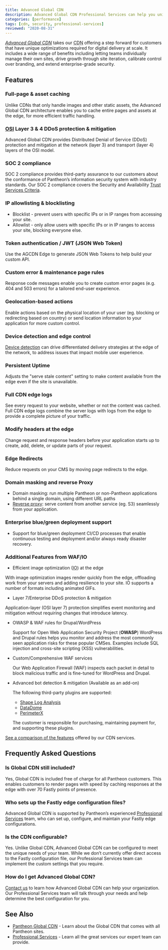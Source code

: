 ```yaml
---
title: Advanced Global CDN
description: Advanced Global CDN Professional Services can help you uniquely optimize our Global CDN
categories: [performance]
tags: [cdn, security, professional-services]
reviewed: "2020-08-31"
---
```


[<dfn id="agcdn">Advanced Global CDN</dfn>](https://pantheon.io/product/advanced-global-cdn) takes our <abbr title="Content delivery network">CDN</abbr> offering a step forward for customers that have unique optimizations required for digital delivery at scale. It includes a wide range of benefits including letting teams individually manage their own sites, drive growth through site iteration, calibrate control over branding, and extend enterprise-grade security.

## Features

### Full-page & asset caching

  Unlike CDNs that only handle images and other static assets, the Advanced Global CDN architecture enables you to cache entire pages and assets at the edge, for more efficient traffic handling.

### [OSI](https://en.wikipedia.org/wiki/OSI_model) Layer 3 & 4 DDoS protection & mitigation

 Advanced Global CDN provides Distributed Denial of Service (DDoS) protection and mitigation at the network (layer 3) and transport (layer 4) layers of the OSI model.

### SOC 2 compliance

 SOC 2<Popover title="SOC" content="System and Organization Controls (SOC) is a suite of audit reports defined by the American Institute of Certified Public Accountants (AICPA)." /> compliance provides third-party assurance to our customers about the conformance of Pantheon’s information security system with industry standards. Our SOC 2 compliance covers the Security and Availability [Trust Services Criteria](https://www.aicpa.org/interestareas/frc/assuranceadvisoryservices/trustdataintegritytaskforce.html).

### IP allowlisting & blocklisting
  - Blocklist - prevent users with specific IPs or in IP ranges from accessing your site.
  - Allowlist - only allow users with specific IPs or in IP ranges to access your site, blocking everyone else.

### Token authentication / JWT (JSON Web Token)

  Use the AGCDN Edge to generate JSON Web Tokens<Popover title="JSON Web Tokens" content="A JSON Web Tokens is an Internet standard for creating compact, encrypted JSON-based access tokens that assert some number of claims, such as 'logged in as admin'." /> to help build your custom API.

### Custom error & maintenance page rules

 Response code messages enable you to create custom error pages (e.g. 404 and 503 errors) for a tailored end-user experience.

### Geolocation-based actions

  Enable actions based on the physical location of your user (eg. blocking or redirecting based on country) or send location information to your application for more custom control.

### Device detection and edge control

 [Device detection](https://docs.fastly.com/en/guides/delivering-different-content-to-different-devices) can drive differentiated delivery strategies at the edge of the network, to address issues that impact mobile user experience.

### Persistent Uptime

  Adjusts the "serve stale content" setting to make content available from the edge even if the site is unavailable.

### Full CDN edge logs

  See every request to your website, whether or not the content was cached. Full CDN edge logs combine the server logs with logs from the edge to provide a complete picture of your traffic.

### Modify headers at the edge

  Change request and response headers before your application starts up to create, add, delete, or update parts of your request.

### Edge Redirects

  Reduce requests on your CMS by moving page redirects to the edge.

### Domain masking and reverse Proxy
  - Domain masking: run multiple Pantheon or non-Pantheon applications behind a single domain, using different URL paths
  - [Reverse proxy](https://en.wikipedia.org/wiki/Reverse_proxy): serve content from another service (eg. S3) seamlessly from your application.

### Enterprise blue/green deployment support
  - Support for blue/green deployment<Popover title="Blue/Green Deployment" content="With a blue/green deployment strategy, the new version of your application is released alongside the current version. After you conduct appropriate tests, traffic is switched to the new version." /> CI/CD processes that enable continuous testing and deployment and/or always ready disaster recovery.

### Additional Features from WAF/IO

- Efficient image optimization (<abbr title="image optimization">IO</abbr>) at the edge
  
 With image optimization images render quickly from the edge, offloading work from your servers and adding resilience to your site. IO supports a number of formats including animated GIFs.

- Layer 7/Enterprise DDoS protection & mitigation

 Application-layer (OSI layer 7) protection simplifies event monitoring and mitigation without requiring changes that introduce latency. 

- OWASP & WAF rules for Drupal/WordPress

  Support for Open Web Application Security Project (**OWASP**) WordPress and Drupal rules helps you monitor and address the most commonly seen application risks for these popular CMSes. Examples include SQL injection and cross-site scripting (XSS) vulnerabilities.

- Custom/Comprehensive WAF services

  Our Web Application Firewall (WAF) inspects each packet in detail to block malicious traffic and is fine-tuned for WordPress and Drupal.

- Advanced bot detection & mitigation (Available as an add-on)

  The following third-party plugins are supported:
  
  - [Shape Log Analysis](https://devcentral.f5.com/s/articles/How-to-Setup-Shape-Log-Analysis-in-Fastly?page=1)
  - [DataDome](https://docs.datadome.co/docs/module-fastly)
  - [PerimeterX](https://www.fastly.com/products/cloud-security/bot-detection)

  The customer is responsible for purchasing, maintaining payment for, and supporting these plugins.

[See a comparison of the features](https://pantheon.io/product/advanced-global-cdn#pricing-matrix-wrapper) offered by our CDN services.

## Frequently Asked Questions

### Is Global CDN still included?

Yes, Global CDN is included free of charge for all Pantheon customers. This enables customers to render pages with speed by caching responses at the edge with over 70 Fastly points of presence.

### Who sets up the Fastly edge configuration files?

Advanced Global CDN is supported by Pantheon’s experienced [Professional Services](/professional-services) team, who can set up, configure, and maintain your Fastly edge configurations.

### Is the CDN configurable?

Yes. Unlike Global CDN, Advanced Global CDN can be configured to meet the unique needs of your team. While we don’t currently offer direct access to the Fastly configuration file, our Professional Services team can implement the custom settings that you require.

### How do I get Advanced Global CDN?

[Contact us](https://pantheon.io/contact?docs) to learn how Advanced Global CDN can help your organization. Our Professional Services team will talk through your needs and help determine the best configuration for you.


## See Also

- [Pantheon Global CDN](/global-cdn) - Learn about the Global CDN that comes with all Pantheon sites.
- [Professional Services](/professional-services) - Learn all the great services our expert team can provide.